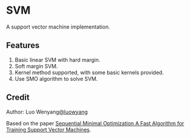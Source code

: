 # SVM
 A support vector machine implementation.

## Features

1. Basic linear SVM with hard margin.
2. Soft margin SVM.
3. Kernel method supported, with some basic kernels provided.
4. Use SMO algorithm to solve SVM.

## Credit

Author: Luo Wenyang[@luowyang](github.com/luowyang/)

Based on the paper [Sequential Minimal Optimization A Fast Algorithm for Training Support Vector Machines](https://www.researchgate.net/publication/2624239_Sequential_Minimal_Optimization_A_Fast_Algorithm_for_Training_Support_Vector_Machines).
